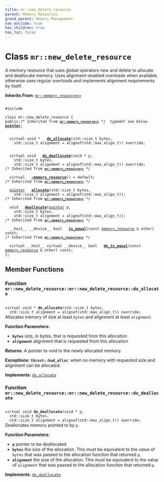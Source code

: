 ```yaml
---
title: mr::new_delete_resource
parent: Memory Resources
grand_parent: Memory Management
nav_exclude: true
has_children: true
has_toc: false
---
```


# Class `mr::new_delete_resource`

A memory resource that uses global operators new and delete to allocate and deallocate memory. Uses alignment-enabled overloads when available, otherwise uses regular overloads and implements alignment requirements by itself. 

**Inherits From**:
[`mr::memory_resource<>`](/api/classes/classmr_1_1memory__resource.html)

<code class="doxybook">
<span>#include <thrust/mr/new.h></span><br>
<span>class mr::new&#95;delete&#95;resource {</span>
<span>public:</span><span class="doxybook-comment">/* Inherited from <code><b><a href="/api/classes/classmr_1_1memory__resource.html">mr::memory&#95;resource&lt;&gt;</a></b></code> */</span><span>&nbsp;&nbsp;typedef <i>see below</i> <b><a href="/api/classes/classmr_1_1memory__resource.html#typedef-pointer">pointer</a></b>;</span>
<br>
<span>&nbsp;&nbsp;virtual void * </span><span>&nbsp;&nbsp;<b><a href="/api/classes/classmr_1_1new__delete__resource.html#function-do_allocate">do&#95;allocate</a></b>(std::size_t bytes,</span>
<span>&nbsp;&nbsp;&nbsp;&nbsp;std::size_t alignment = alignof(std::max&#95;align&#95;t)) override;</span>
<br>
<span>&nbsp;&nbsp;virtual void </span><span>&nbsp;&nbsp;<b><a href="/api/classes/classmr_1_1new__delete__resource.html#function-do_deallocate">do&#95;deallocate</a></b>(void * p,</span>
<span>&nbsp;&nbsp;&nbsp;&nbsp;std::size_t bytes,</span>
<span>&nbsp;&nbsp;&nbsp;&nbsp;std::size_t alignment = alignof(std::max&#95;align&#95;t)) override;</span>
<span class="doxybook-comment">/* Inherited from <code><b><a href="/api/classes/classmr_1_1memory__resource.html">mr::memory&#95;resource&lt;&gt;</a></b></code> */</span><br>
<span>&nbsp;&nbsp;virtual </span><span>&nbsp;&nbsp;<b><a href="/api/classes/classmr_1_1memory__resource.html#function-~memory_resource">~memory&#95;resource</a></b>() = default;</span>
<span class="doxybook-comment">/* Inherited from <code><b><a href="/api/classes/classmr_1_1memory__resource.html">mr::memory&#95;resource&lt;&gt;</a></b></code> */</span><br>
<span>&nbsp;&nbsp;<a href="/api/classes/classmr_1_1memory__resource.html#typedef-pointer">pointer</a> </span><span>&nbsp;&nbsp;<b><a href="/api/classes/classmr_1_1memory__resource.html#function-allocate">allocate</a></b>(std::size_t bytes,</span>
<span>&nbsp;&nbsp;&nbsp;&nbsp;std::size_t alignment = alignof(std::max&#95;align&#95;t));</span>
<span class="doxybook-comment">/* Inherited from <code><b><a href="/api/classes/classmr_1_1memory__resource.html">mr::memory&#95;resource&lt;&gt;</a></b></code> */</span><br>
<span>&nbsp;&nbsp;void </span><span>&nbsp;&nbsp;<b><a href="/api/classes/classmr_1_1memory__resource.html#function-deallocate">deallocate</a></b>(<a href="/api/classes/classmr_1_1memory__resource.html#typedef-pointer">pointer</a> p,</span>
<span>&nbsp;&nbsp;&nbsp;&nbsp;std::size_t bytes,</span>
<span>&nbsp;&nbsp;&nbsp;&nbsp;std::size_t alignment = alignof(std::max&#95;align&#95;t));</span>
<span class="doxybook-comment">/* Inherited from <code><b><a href="/api/classes/classmr_1_1memory__resource.html">mr::memory&#95;resource&lt;&gt;</a></b></code> */</span><br>
<span>&nbsp;&nbsp;__host__ __device__ bool </span><span>&nbsp;&nbsp;<b><a href="/api/classes/classmr_1_1memory__resource.html#function-is_equal">is&#95;equal</a></b>(const <a href="/api/classes/classmr_1_1memory__resource.html">memory_resource</a> & other) const;</span>
<span class="doxybook-comment">/* Inherited from <code><b><a href="/api/classes/classmr_1_1memory__resource.html">mr::memory&#95;resource&lt;&gt;</a></b></code> */</span><br>
<span>&nbsp;&nbsp;virtual __host__ virtual __device__ bool </span><span>&nbsp;&nbsp;<b><a href="/api/classes/classmr_1_1memory__resource.html#function-do_is_equal">do&#95;is&#95;equal</a></b>(const <a href="/api/classes/classmr_1_1memory__resource.html">memory_resource</a> & other) const;</span>
<span>};</span>
</code>

## Member Functions

<h3 id="function-do_allocate">
Function <code>mr::new&#95;delete&#95;resource::mr::new&#95;delete&#95;resource::do&#95;allocate</code>
</h3>

<code class="doxybook">
<span>virtual void * </span><span><b>do_allocate</b>(std::size_t bytes,</span>
<span>&nbsp;&nbsp;std::size_t alignment = alignof(std::max&#95;align&#95;t)) override;</span></code>
Allocates memory of size at least <code>bytes</code> and alignment at least <code>alignment</code>.

**Function Parameters**:
* **`bytes`** size, in bytes, that is requested from this allocation 
* **`alignment`** alignment that is requested from this allocation 

**Returns**:
A pointer to void to the newly allocated memory. 

**Exceptions**:
**`thrust::bad_alloc`**: when no memory with requested size and alignment can be allocated. 

**Implements**: [`do_allocate`](/api/classes/classmr_1_1memory__resource.html#function-do_allocate)

<h3 id="function-do_deallocate">
Function <code>mr::new&#95;delete&#95;resource::mr::new&#95;delete&#95;resource::do&#95;deallocate</code>
</h3>

<code class="doxybook">
<span>virtual void </span><span><b>do_deallocate</b>(void * p,</span>
<span>&nbsp;&nbsp;std::size_t bytes,</span>
<span>&nbsp;&nbsp;std::size_t alignment = alignof(std::max&#95;align&#95;t)) override;</span></code>
Deallocates memory pointed to by <code>p</code>.

**Function Parameters**:
* **`p`** pointer to be deallocated 
* **`bytes`** the size of the allocation. This must be equivalent to the value of <code>bytes</code> that was passed to the allocation function that returned <code>p</code>. 
* **`alignment`** the size of the allocation. This must be equivalent to the value of <code>alignment</code> that was passed to the allocation function that returned <code>p</code>. 

**Implements**: [`do_deallocate`](/api/classes/classmr_1_1memory__resource.html#function-do_deallocate)


